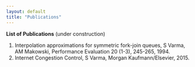 ```yaml
---
layout: default
title: "Publications"
---
```



**List of Publications** (under construction)

1. Interpolation approximations for symmetric fork-join queues, S Varma, AM Makowski, Performance Evaluation 20 (1-3), 245-265, 1994.
2. Internet Congestion Control, S Varma, Morgan Kaufmann/Elsevier, 2015.
